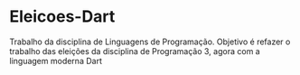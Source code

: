 # Eleicoes-Dart
Trabalho da disciplina de Linguagens de Programação. Objetivo é refazer o trabalho das eleições da disciplina de Programação 3, agora com a linguagem moderna Dart

